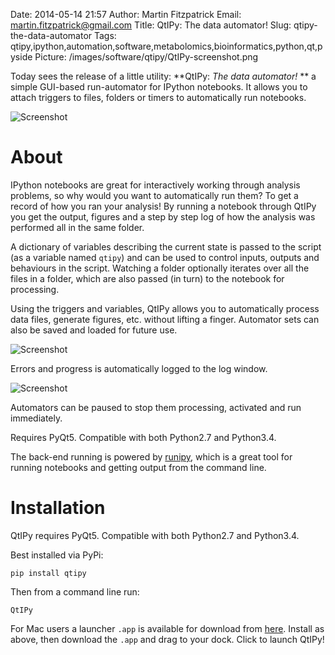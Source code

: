 Date: 2014-05-14 21:57
Author: Martin Fitzpatrick
Email: martin.fitzpatrick@gmail.com
Title: QtIPy: The data automator!
Slug: qtipy-the-data-automator
Tags: qtipy,ipython,automation,software,metabolomics,bioinformatics,python,qt,pyside
Picture: /images/software/qtipy/QtIPy-screenshot.png

Today sees the release of a little utility: **QtIPy: *The data automator!* ** a simple 
GUI-based run-automator for IPython notebooks. It allows you to attach triggers to files, 
folders or timers to automatically run notebooks. 

<!-- PELICAN_END_SUMMARY -->

![Screenshot](/images/software/qtipy/QtIPy-screenshot.png)

# About

IPython notebooks are great for interactively working through analysis problems, so why would you want to automatically run them? To get a record of how you ran your analysis! By running a notebook through QtIPy you get the output, figures and a step by step log of how the analysis was performed all in the same folder.

A dictionary of variables describing the current state is passed to the script (as a variable named `qtipy`) and can be used to control inputs, outputs and behaviours in the script. Watching a folder optionally iterates over all the files in a folder, which are also passed (in turn) to the notebook for processing. 

Using the triggers and variables, QtIPy allows you to automatically process data files, generate figures, etc. without lifting a finger. Automator sets can also be saved and loaded for future use.

![Screenshot](/images/software/qtipy/QtIPy-log.png)

Errors and progress is automatically logged to the log window.

![Screenshot](/images/software/qtipy/QtIPy-pause.png)

Automators can be paused to stop them processing, activated and run immediately.

Requires PyQt5. Compatible with both Python2.7 and Python3.4.

The back-end running is powered by [runipy](https://github.com/paulgb/runipy/), which is a great tool for running notebooks and getting output from the command line.

# Installation

QtIPy requires PyQt5. Compatible with both Python2.7 and Python3.4.

Best installed via PyPi:

    pip install qtipy
    
Then from a command line run:

    QtIPy
    
For Mac users a launcher `.app` is available for download from [here](http://download.martinfitzpatrick.name/QtIPy.app.zip). Install
as above, then download the `.app` and drag to your dock. Click to launch QtIPy!
